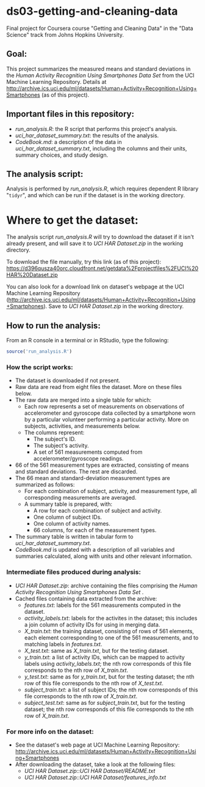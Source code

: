 # ds03-getting-and-cleaning-data

Final project for Coursera course "Getting and Cleaning Data" in the "Data Science" track from Johns Hopkins University.


## Goal:

This project summarizes the measured means and standard deviations in the *Human Activity Recognition Using Smartphones Data Set* from the UCI Machine Learning Repository. Details at http://archive.ics.uci.edu/ml/datasets/Human+Activity+Recognition+Using+Smartphones (as of this project).


## Important files in this repository:

- *run_analysis.R*: the R script that performs this project's analysis.
- *uci_har_dataset_summary.txt*: the results of the analysis.
- *CodeBook.md*: a description of the data in *uci_har_dataset_summary.txt*, including the columns and their units, summary choices, and study design.


## The analysis script:

Analysis is performed by *run_analysis.R*, which requires dependent R library "`tidyr`", and which can be run if the dataset is in the working directory.


# Where to get the dataset:

The analysis script *run_analysis.R* will try to download the dataset if it isn't already present, and will save it to *UCI HAR Dataset.zip* in the working directory.

To download the file manually, try this link (as of this project): https://d396qusza40orc.cloudfront.net/getdata%2Fprojectfiles%2FUCI%20HAR%20Dataset.zip

You can also look for a download link on dataset's webpage at the UCI Machine Learning Repository (http://archive.ics.uci.edu/ml/datasets/Human+Activity+Recognition+Using+Smartphones). Save to *UCI HAR Dataset.zip* in the working directory.


## How to run the analysis:

From an R console in a terminal or in RStudio, type the following:
```R
source('run_analysis.R')
```

### How the script works:

- The dataset is downloaded if not present.
- Raw data are read from eight files the dataset. More on these files below.
- The raw data are merged into a single table for which:
  - Each row represents a set of measurements on observations of accelerometer and gyroscope data collected by a smartphone worn by a particular volunteer performing a particular activity. More on subjects, activities, and measurements below.
  - The columns represent:
    - The subject's ID.
    - The subject's activity.
    - A set of 561 measurements computed from accelerometer/gyroscope readings.
- 66 of the 561 measurement types are extracted, consisting of means and standard deviations. The rest are discarded.
- The 66 mean and standard-deviation measurement types are summarized as follows:
  - For each combination of subject, activity, and measurement type, all corresponding measurements are averaged.
  - A summary table is prepared, with:
    - A row for each combination of subject and activity.
    - One column of subject IDs.
    - One column of activity names.
    - 66 columns, for each of the measurement types.
- The summary table is written in tabular form to *uci_har_dataset_summary.txt*.
- *CodeBook.md* is updated with a description of all variables and summaries calculated, along with units and other relevant information.

### Intermediate files produced during analysis:

- *UCI HAR Dataset.zip*: archive containing the files comprising the *Human Activity Recognition Using Smartphones Data Set* .
- Cached files containing data extracted from the archive:
  - *features.txt*: labels for the 561 measurements computed in the dataset.
  - *activity_labels.txt*: labels for the activites in the dataset; this includes a join column of activity IDs for using in merging data.
  - *X_train.txt*: the training dataset, consisting of rows of 561 elements, each element corresponding to one of the 561 measurements, and to matching labels in *features.txt*.
  - *X_test.txt*: same as *X_train.txt*, but for the testing dataset.
  - *y_train.txt*: a list of activity IDs, which can be mapped to activity labels using *activity_labels.txt*; the nth row corresponds of this file corresponds to the nth row of *X_train.txt*.
  - *y_test.txt*: same as for *y_train.txt*, but for the testing dataset; the nth row of this file corresponds to the nth row of *X_test.txt*.
  - *subject_train.txt*: a list of subject IDs; the nth row corresponds of this file corresponds to the nth row of *X_train.txt*.
  - *subject_test.txt*: same as for *subject_train.txt*, but for the testing dataset; the nth row corresponds of this file corresponds to the nth row of *X_train.txt*.


### For more info on the dataset:

- See the dataset's web page at UCI Machine Learning Repository: http://archive.ics.uci.edu/ml/datasets/Human+Activity+Recognition+Using+Smartphones
- After downloading the dataset, take a look at the following files:
  - *UCI HAR Dataset.zip::UCI HAR Dataset/README.txt*
  - *UCI HAR Dataset.zip::UCI HAR Dataset/features_info.txt*
